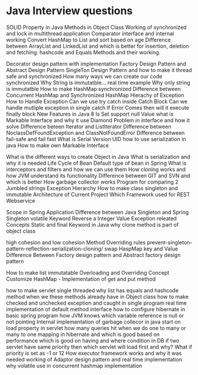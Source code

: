 # Java Interview questions

SOLID Property in Java
Methods in Object Class
Working of synchronized and lock in multithread application
Comparator interface and internal working
Convert HashMap to List and sort based on age
Difference between ArrayList and LinkedList and which is better for insertion, deletion and fetching.
hashcode and Equals Methods and their working.

Decorator design pattern with implementation
Factory Design Pattern and Abstract Design Pattern
SingleTon Design Pattern and how to make it thread safe and synchronized
How many ways we can create our code synchronized
Why String is immutatble... real time example
Why only string is immutatble
How to make HashMap synchronized
Difference between Concurrent HashMap and Synchronized HashMap
Hierachy of Exception
How to Handle Exception
Can we use try catch inside Catch Block
Can we handle mutliple exception in single catch
If Error Comes then will it execute finally block
New Features in Java 8
Is Set support null Value
what is Markable Interface and why it use
Diamond Problem in interface and how it solve
Difference beteen Iterator and ListIterator
Difference between NoclassDefFoundException and ClassNotFoundError
Difference between fail-safe and fail fast
What is Serial Version UID
how to use serialization in java
How to make own Markable Interface


What is the different ways to create Object in Java
What is serialization and why it is needed
Life Cycle of Bean
Default type of bean in Spring
What is interceptors and filters and how we can use them
How cloning works and how JVM understand its functionality
Difference between GIT and SVN and which is better
How garbage collector works
Program for comparing 2 Jumbled strings
Exception Hierarchy
How to make class singleton and immutable
Architecture of Current Project
Which Framework used for REST Webservice

Scope in Spring Application
Difference between Java Singleton and Spring Singleton
volatile Keyword
Reverse a Integer Value
Exception releated Concepts
Static and final Keyword in Java
why clone method is part of object class

high cohesion and low cohesion
Method Overriding rules
prevent-singleton-pattern-reflection-serialization-cloning/
swap HaspMap key and Value
Difference Between Factory design pattern and Abstract factory design pattern

How to make list immutatable
Overloading and Overriding Concept
Customize HashMap - Implementation of get and put method

how to make servlet single threaded
why list has equals and hashcode method when we these methods already have in Object class
how to make checked and unchecked exception and caught in single program
real time implementation of default method interface
how to configure hibernate in basic spring program
how JVM knows which variable reference is null or not pointing
Internal implementation of garbage collecor in java
start on load property in servlet
how many queries hit when we do one to many or many to one mapping in hibernate and which is good based on performance
which is good on having and where condition in DB
if two servlet have same priority then which servlet will load first and why? What if priority is set as -1 or 12
How executor framework works and why it was needed
working of Adaptor design pattern and real time implementation
why volatile use in concurrent hashmap implementation
